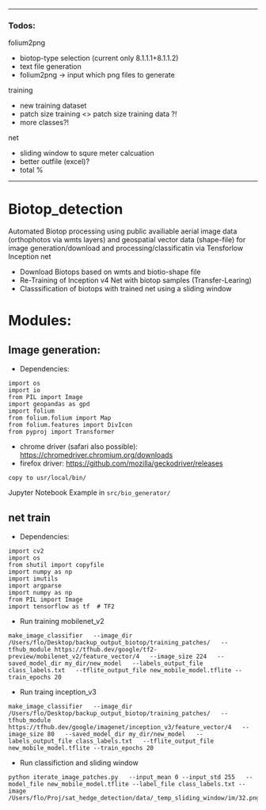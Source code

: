 _____________________________________________________________________________
### Todos:
folium2png
- biotop-type selection (current only 8.1.1.1+8.1.1.2)
- text file generation
- folium2png -> input which png files to generate

training
- new training dataset
- patch size training <> patch size training data ?! 
- more classes?!
 
net
- sliding window to squre meter calcuation
- better outfile (excel)?
- total % 
  
_____________________________________________________________________________

# Biotop_detection

Automated Biotop processing using public availiable aerial image data (orthophotos via wmts layers) and geospatial vector data (shape-file) for image generation/download and processing/classificatin via Tensforlow Inception net

- Download Biotops based on wmts and biotio-shape file
- Re-Training of Inception v4 Net with biotop samples (Transfer-Learing)
- Classsification of biotops with trained net using a sliding window

# Modules:
## Image generation:

- Dependencies:
```
import os
import io
from PIL import Image
import geopandas as gpd
import folium
from folium.folium import Map
from folium.features import DivIcon
from pyproj import Transformer
```
- chrome driver (safari also possible):
https://chromedriver.chromium.org/downloads
- firefox driver:
https://github.com/mozilla/geckodriver/releases
```
copy to usr/local/bin/
```

Jupyter Notebook Example in ```src/bio_generator/```

## net train

- Dependencies:
```
import cv2
import os
from shutil import copyfile
import numpy as np
import imutils
import argparse
import numpy as np
from PIL import Image
import tensorflow as tf  # TF2
```

- Run training mobilenet_v2
```
make_image_classifier   --image_dir /Users/flo/Desktop/backup_output_biotop/training_patches/   --tfhub_module https://tfhub.dev/google/tf2-preview/mobilenet_v2/feature_vector/4   --image_size 224   --saved_model_dir my_dir/new_model   --labels_output_file class_labels.txt   --tflite_output_file new_mobile_model.tflite --train_epochs 20
```
- Run traing inception_v3
```
make_image_classifier   --image_dir /Users/flo/Desktop/backup_output_biotop/training_patches/   --tfhub_module https://tfhub.dev/google/imagenet/inception_v3/feature_vector/4   --image_size 80   --saved_model_dir my_dir/new_model   --labels_output_file class_labels.txt   --tflite_output_file new_mobile_model.tflite --train_epochs 20
```
- Run classifiction and sliding window
```
python iterate_image_patches.py   --input_mean 0 --input_std 255   --model_file new_mobile_model.tflite --label_file class_labels.txt --image /Users/flo/Proj/sat_hedge_detection/data/_temp_sliding_window/im/32.png
```
